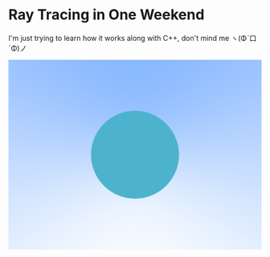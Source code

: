 # Ray Tracing in One Weekend

I'm just trying to learn how it works along with C++, don't mind me ヽ(Φˋ口ˊΦ)ノ

![current program output](img/ray.jpg)